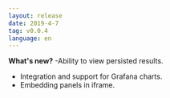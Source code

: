 ```yaml
---
layout: release
date: 2019-4-7
tag: v0.0.4
language: en
---
```


**What's new?**
-Ability to view persisted results.

- Integration and support for Grafana charts.
- Embedding panels in iframe.
